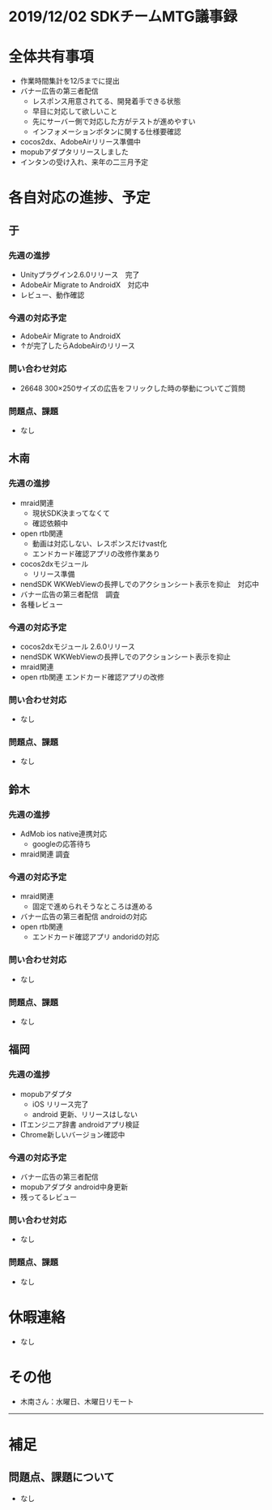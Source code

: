 # 2019/12/02 SDKチームMTG議事録

# 全体共有事項
- 作業時間集計を12/5までに提出
- バナー広告の第三者配信
  - レスポンス用意されてる、開発着手できる状態
  - 早目に対応して欲しいこと
  - 先にサーバー側で対応した方がテストが進めやすい
  - インフォメーションボタンに関する仕様要確認
- cocos2dx、AdobeAirリリース準備中
- mopubアダプタリリースしました
- インタンの受け入れ、来年の二三月予定

# 各自対応の進捗、予定
## 于
### 先週の進捗
- Unityプラグイン2.6.0リリース　完了
- AdobeAir Migrate to AndroidX　対応中
- レビュー、動作確認

### 今週の対応予定
- AdobeAir Migrate to AndroidX
- ↑が完了したらAdobeAirのリリース

### 問い合わせ対応
- 26648 300×250サイズの広告をフリックした時の挙動についてご質問

### 問題点、課題
- なし

## 木南

### 先週の進捗
- mraid関連
  - 現状SDK決まってなくて
  - 確認依頼中
- open rtb関連
  - 動画は対応しない、レスポンスだけvast化
  - エンドカード確認アプリの改修作業あり
- cocos2dxモジュール
  - リリース準備
- nendSDK WKWebViewの長押しでのアクションシート表示を抑止　対応中
- バナー広告の第三者配信　調査
- 各種レビュー

### 今週の対応予定
- cocos2dxモジュール 2.6.0リリース
- nendSDK WKWebViewの長押しでのアクションシート表示を抑止
- mraid関連
- open rtb関連 エンドカード確認アプリの改修

### 問い合わせ対応
- なし

### 問題点、課題
- なし

## 鈴木
### 先週の進捗
- AdMob ios native連携対応
  - googleの応答待ち
- mraid関連 調査

### 今週の対応予定
- mraid関連
  - 固定で進められそうなところは進める
- バナー広告の第三者配信 androidの対応
- open rtb関連
  - エンドカード確認アプリ andoridの対応

### 問い合わせ対応
- なし

### 問題点、課題
- なし

## 福岡
### 先週の進捗
- mopubアダプタ
  - iOS リリース完了
  - android 更新、リリースはしない
- ITエンジニア辞書 androidアプリ検証
- Chrome新しいバージョン確認中

### 今週の対応予定
- バナー広告の第三者配信
- mopubアダプタ android中身更新
- 残ってるレビュー

### 問い合わせ対応
- なし

### 問題点、課題
- なし

# 休暇連絡
- なし

# その他
- 木南さん：水曜日、木曜日リモート

----

# 補足
## 問題点、課題について
- なし
